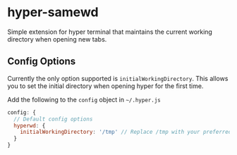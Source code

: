 # hyper-samewd

Simple extension for hyper terminal that maintains the current working directory when opening new tabs.

## Config Options

Currently the only option supported is `initialWorkingDirectory`. This allows you to set the initial directory when opening hyper for the first time.

Add the following to the `config` object in `~/.hyper.js`

```javascript
config: {
  // Default config options
  hyperwd: {
    initialWorkingDirectory: '/tmp' // Replace /tmp with your preferred working directory
  }
}
```
